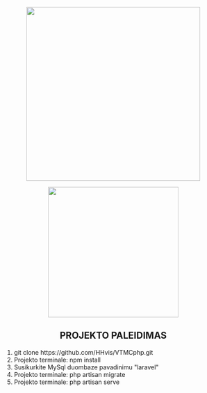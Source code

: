 <p align="center"><a href="https://laravel.com" target="_blank"><img src="https://raw.githubusercontent.com/laravel/art/master/logo-lockup/5%20SVG/2%20CMYK/1%20Full%20Color/laravel-logolockup-cmyk-red.svg" width="400"></a></p>
<p align="center"><a href="https://laravel.com" target="_blank"><img src="https://logos-download.com/wp-content/uploads/2016/09/React_logo_wordmark.png" width="300"></a></p>

<h2 align="center">PROJEKTO PALEIDIMAS</h2>

<ol>
  <li>git clone https://github.com/HHvis/VTMCphp.git</li>
  <li>Projekto terminale: npm install</li>
  <li>Susikurkite MySql duombaze pavadinimu "laravel"</li>
  <li>Projekto terminale: php artisan migrate</li>
  <li>Projekto terminale: php artisan serve</li>
</ol> 

